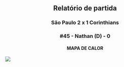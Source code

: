 <h2 style="text-align: center;">Relatório de partida</h3>

<h3 style="text-align: center;">São Paulo 2 x 1 Corinthians</h3>

<h3 style="text-align: center;">#45 - Nathan (D) - 0</h3>

<h4 style="text-align: center;">MAPA DE CALOR</h3>
<img src=heatmaps/11067371_1116955.png>